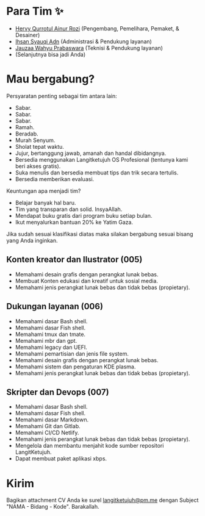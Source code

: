 # Para Tim ✨

* [Hervy Qurrotul Ainur Rozi](https://t.me/hervyqa "Pengembang, Pemelihara, Pemaket, & Desainer") (Pengembang, Pemelihara, Pemaket, & Desainer)
* [Ihsan Syauqi Adn](https://t.me/ihsansyauqiadn "Administrasi & Pendukung layanan") (Administrasi & Pendukung layanan)
* [Jauzaa Wahyu Prabaswara](https://t.me/JauzaaPrabaswara "Pendukung layanan") (Teknisi & Pendukung layanan)
* (Selanjutnya bisa jadi Anda)

# Mau bergabung?

Persyaratan penting sebagai tim antara lain:

* Sabar.
* Sabar.
* Sabar.
* Ramah.
* Beradab.
* Murah Senyum.
* Sholat tepat waktu.
* Jujur, bertanggung jawab, amanah dan handal dibidangnya.
* Bersedia menggunakan Langitketujuh OS Profesional (tentunya kami beri akses gratis).
* Suka menulis dan bersedia membuat tips dan trik secara tertulis.
* Bersedia memberikan evaluasi.

Keuntungan apa menjadi tim?

* Belajar banyak hal baru.
* Tim yang transparan dan solid. InsyaAllah.
* Mendapat buku gratis dari program buku setiap bulan.
* Ikut menyalurkan bantuan 20% ke Yatim Gaza.

Jika sudah sesuai klasifikasi diatas maka silakan bergabung sesuai bisang yang Anda inginkan.

## Konten kreator dan Ilustrator (005)

* Memahami desain grafis dengan perangkat lunak bebas.
* Membuat Konten edukasi dan kreatif untuk sosial media.
* Memahami jenis perangkat lunak bebas dan tidak bebas (propietary).

## Dukungan layanan (006)

* Memahami dasar Bash shell.
* Memahami dasar Fish shell.
* Memahami tmux dan tmate.
* Memahami mbr dan gpt.
* Memahami legacy dan UEFI.
* Memahami pemartisian dan jenis file system.
* Memahami desain grafis dengan perangkat lunak bebas.
* Memahami sistem dan pengaturan KDE plasma.
* Memahami jenis perangkat lunak bebas dan tidak bebas (propietary).

## Skripter dan Devops (007)

* Memahami dasar Bash shell.
* Memahami dasar Fish shell.
* Memahami dasar Markdown.
* Memahami Git dan Gitlab.
* Memahami CI/CD Netlify.
* Memahami jenis perangkat lunak bebas dan tidak bebas (propietary).
* Mengelola dan membantu menjahit kode sumber repositori LangitKetujuh.
* Dapat membuat paket aplikasi xbps.

# Kirim

Bagikan attachment CV Anda ke surel [langitketujuh@pm.me](mailto:langitketujuh@pm.me) dengan Subject "NAMA - Bidang - Kode".
Barakallah.
